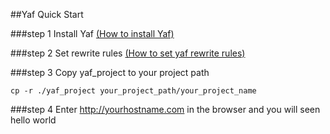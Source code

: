 ##Yaf Quick Start

###step 1
Install Yaf [(How to install Yaf)](https://github.com/laruence/yaf#install)

###step 2
Set rewrite rules [(How to set yaf rewrite rules)](https://github.com/laruence/yaf#documentroot)

###step 3
Copy yaf_project to your project path
```
cp -r ./yaf_project your_project_path/your_project_name
```

###step 4
Enter http://yourhostname.com in the browser and you will seen hello world